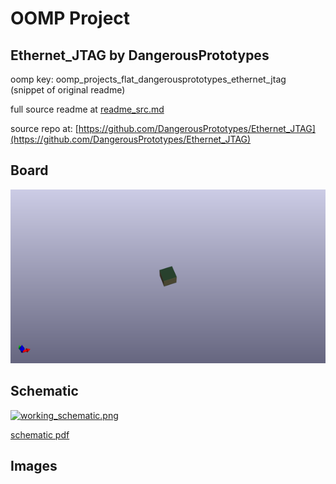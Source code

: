 # OOMP Project  
## Ethernet_JTAG  by DangerousPrototypes  
  
oomp key: oomp_projects_flat_dangerousprototypes_ethernet_jtag  
(snippet of original readme)  
  
  
  full source readme at [readme_src.md](readme_src.md)  
  
source repo at: [https://github.com/DangerousPrototypes/Ethernet_JTAG](https://github.com/DangerousPrototypes/Ethernet_JTAG)  
## Board  
  
[![working_3d.png](working_3d_600.png)](working_3d.png)  
## Schematic  
  
[![working_schematic.png](working_schematic_600.png)](working_schematic.png)  
  
[schematic pdf](working_schematic.pdf)  
## Images  
